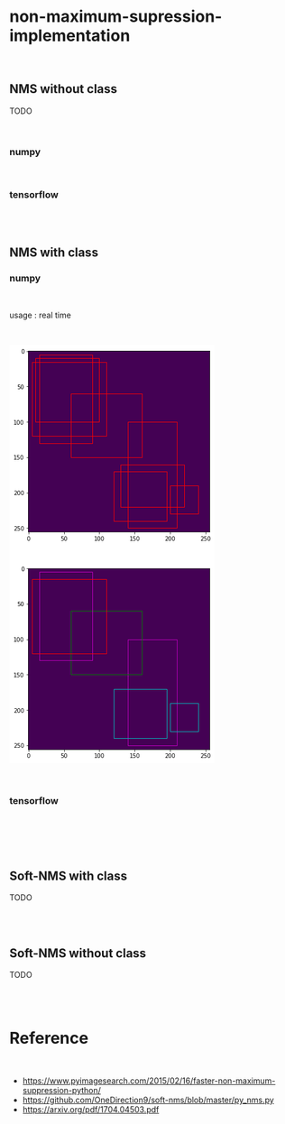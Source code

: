 # non-maximum-supression-implementation

<br>

## NMS without class

TODO

<br>

### numpy

<br>

### tensorflow

<br><br>

## NMS with class

### numpy

<br>

usage : real time

<br>

![img](NMS_with_class_numpy.png)

<br>

### tensorflow

<br>

<br><br>

## Soft-NMS with class

TODO

<br><br>

## Soft-NMS without class

TODO

<br><br>

# Reference

<br>

- https://www.pyimagesearch.com/2015/02/16/faster-non-maximum-suppression-python/
- https://github.com/OneDirection9/soft-nms/blob/master/py_nms.py
- https://arxiv.org/pdf/1704.04503.pdf

